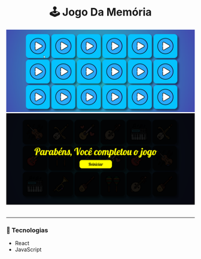 
<h1 align='center'> 🕹 Jogo Da Memória</h1>

<div align='center'>
    <img src='./public/assets/MemoryGame.gif' alt='Memory-Gif'>
    <img src='./public/assets/Memory-Game.PNG' alt='Memory-Image'>
</div>

<br>
<hr>

### 🚀 Tecnologias

- React 
- JavaScript
